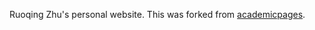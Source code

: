 Ruoqing Zhu's personal website. This was forked from [academicpages](https://github.com/academicpages/academicpages.github.io).